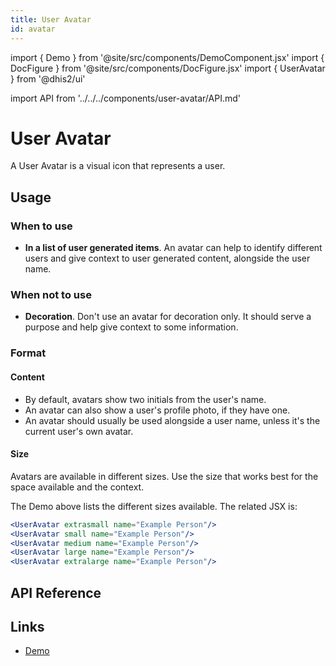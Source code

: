 ```yaml
---
title: User Avatar
id: avatar
---
```


import { Demo } from '@site/src/components/DemoComponent.jsx'
import { DocFigure } from '@site/src/components/DocFigure.jsx'
import { UserAvatar } from '@dhis2/ui'

import API from '../../../components/user-avatar/API.md'

# User Avatar

A User Avatar is a visual icon that represents a user.

<Demo>
    <UserAvatar name="Karimbe Olefeme"/>
</Demo>

## Usage

### When to use

-   **In a list of user generated items**. An avatar can help to identify different users and give context to user generated content, alongside the user name.

### When not to use

-   **Decoration**. Don't use an avatar for decoration only. It should serve a purpose and help give context to some information.

### Format

#### Content

-   By default, avatars show two initials from the user's name.
-   An avatar can also show a user's profile photo, if they have one.
-   An avatar should usually be used alongside a user name, unless it's the current user's own avatar.

#### Size

<Demo>
    <div className='stacked-examples-horizontal'>
        <UserAvatar extrasmall name="Example Person"/>
        <UserAvatar small name="Example Person"/>
        <UserAvatar medium name="Example Person"/>
        <UserAvatar large name="Example Person"/>
        <UserAvatar extralarge name="Example Person"/>
    </div>
</Demo>

Avatars are available in different sizes. Use the size that works best for the space available and the context.

The Demo above lists the different sizes available. The related JSX is:

```jsx
<UserAvatar extrasmall name="Example Person"/>
<UserAvatar small name="Example Person"/>
<UserAvatar medium name="Example Person"/>
<UserAvatar large name="Example Person"/>
<UserAvatar extralarge name="Example Person"/>
```

## API Reference

<API />

## Links

-   [Demo](https://ui.dhis2.nu/demo/?path=/story/utils-user-avatar--default)
